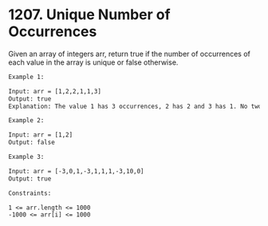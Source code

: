 # 1207. Unique Number of Occurrences

Given an array of integers arr, return true if the number of occurrences of each value in the array is unique or false otherwise.

```txt
Example 1:

Input: arr = [1,2,2,1,1,3]
Output: true
Explanation: The value 1 has 3 occurrences, 2 has 2 and 3 has 1. No two values have the same number of occurrences.
```

```txt
Example 2:

Input: arr = [1,2]
Output: false
```

```txt
Example 3:

Input: arr = [-3,0,1,-3,1,1,1,-3,10,0]
Output: true
```

```txt
Constraints:

1 <= arr.length <= 1000
-1000 <= arr[i] <= 1000
```
